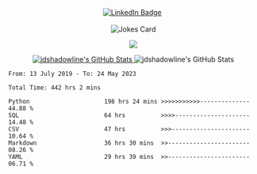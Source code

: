 <div id="header" align="center">
<div id="badges">
  <a href="https://justindixson.com/going/6?https://www.linkedin.com/in/justindixson/">
  <img src="https://img.shields.io/badge/LinkedIn-blue?style=for-the-badge&logo=linkedin&logoColor=white" alt="LinkedIn Badge"/></a>
  <img src="https://komarev.com/ghpvc/?username=jdshadowline&style=flat-square&color=blue" alt=""/><br><br>
  <img src="https://readme-jokes.vercel.app/api" alt="Jokes Card" />
</div>
  </div>

<p align="center">
  <a href="https://skillicons.dev">
    <img src="https://skillicons.dev/icons?i=py,docker,git,github,grafana,cloudflare,flutter,html,instagram,jenkins,linux,md,ps,raspberrypi,selenium,twitter,vscode&theme=dark&perline=5" />
  </a>
</p>

<div id="cards" align="center">
  <a href="https://awesome-github-stats.azurewebsites.net/index.html??cardType=github&theme=dracula">    <img  alt="jdshadowline's GitHub Stats" src="https://awesome-github-stats.azurewebsites.net/user-stats/jdshadowline?cardType=github&theme=dracula" />  </a>
  <img alt="jdshadowline's GitHub Stats" src="https://streak-stats.demolab.com?user=jdshadowline&theme=dracula" /> 

 </div>
 
 
<!--START_SECTION:waka-->

```text
From: 13 July 2019 - To: 24 May 2023

Total Time: 442 hrs 2 mins

Python                     198 hrs 24 mins >>>>>>>>>>>--------------   44.88 %
SQL                        64 hrs          >>>>---------------------   14.48 %
CSV                        47 hrs          >>>----------------------   10.64 %
Markdown                   36 hrs 30 mins  >>-----------------------   08.26 %
YAML                       29 hrs 39 mins  >>-----------------------   06.71 %
```

<!--END_SECTION:waka-->


